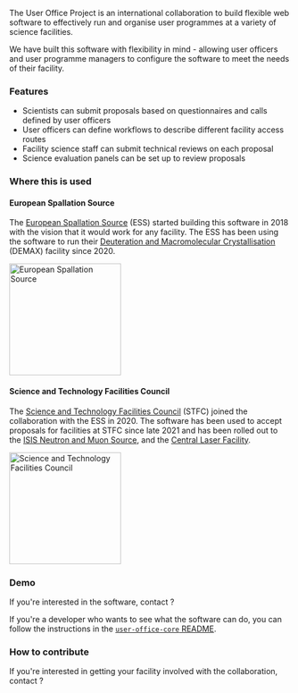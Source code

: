 The User Office Project is an international collaboration to build flexible web software to
effectively run and organise user programmes at a variety of science facilities.

We have built this software with flexibility in mind - allowing user officers and user
programme managers to configure the software to meet the needs of their facility.

### Features

- Scientists can submit proposals based on questionnaires and calls defined by user officers
- User officers can define workflows to describe different facility access routes
- Facility science staff can submit technical reviews on each proposal
- Science evaluation panels can be set up to review proposals 

### Where this is used

#### European Spallation Source

The [European Spallation Source] (ESS) started building this software in 2018 with the vision that it would
work for any facility. The ESS has been using the software to run their [Deuteration and Macromolecular
Crystallisation] (DEMAX) facility since 2020.

[<img alt="European Spallation Source" src="https://europeanspallationsource.se/themes/custom/ess/logo.svg" width=200>](https://europeanspallationsource.se/)

#### Science and Technology Facilities Council

The [Science and Technology Facilities Council] (STFC) joined the collaboration with the ESS in 2020.
The software has been used to accept proposals for facilities at STFC since late 2021 and has been
rolled out to the [ISIS Neutron and Muon Source], and the [Central Laser Facility].

[<img alt="Science and Technology Facilities Council" src="https://upload.wikimedia.org/wikipedia/en/thumb/4/40/Science_and_Technology_Facilities_Council_logo.svg/1920px-Science_and_Technology_Facilities_Council_logo.svg.png" width=200>](https://www.ukri.org/councils/stfc/)

### Demo

If you're interested in the software, contact ?

If you're a developer who wants to see what the software can do, you can follow the instructions in
the [`user-office-core` README](https://github.com/UserOfficeProject/user-office-core).

### How to contribute

If you're interested in getting your facility involved with the collaboration, contact ?

[Deuteration and Macromolecular Crystallisation]: https://europeanspallationsource.se/science-support-systems/demax
[European Spallation Source]: https://europeanspallationsource.se/
[Science and Technology Facilities Council]: https://www.ukri.org/councils/stfc/
[ISIS Neutron and Muon Source]: https://www.isis.stfc.ac.uk/Pages/home.aspx
[Central Laser Facility]: https://www.clf.stfc.ac.uk/Pages/About-the-Central-Laser-Facility.aspx
